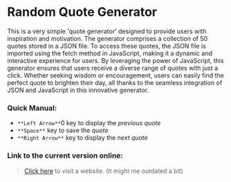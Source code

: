 # Random Quote Generator

This is a very simple 'quote generator' designed to provide users with inspiration and motivation. The generator comprises a collection of 50 quotes stored in a JSON file. To access these quotes, the JSON file is imported using the fetch method in JavaScript, making it a dynamic and interactive experience for users. By leveraging the power of JavaScript, this generator ensures that users receive a diverse range of quotes with just a click. Whether seeking wisdom or encouragement, users can easily find the perfect quote to brighten their day, all thanks to the seamless integration of JSON and JavaScript in this innovative generator.

### Quick Manual:
- `**Left Arrow**`0 key to display the *previous quote*
- `**Space**` key to save the *quote*
- `**Right Arrow**` key to display the *next quote*

### Link to the current version online:
> [Click here](https://quote-generator-1234.netlify.app/) to visit a website. (it might me outdated a bit)